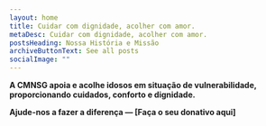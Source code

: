 ```yaml
---
layout: home
title: Cuidar com dignidade, acolher com amor.
metaDesc: Cuidar com dignidade, acolher com amor.
postsHeading: Nossa História e Missão
archiveButtonText: See all posts
socialImage: ""
---
```

<!--StartFragment-->

**A CMNSG apoia e acolhe idosos em situação de vulnerabilidade, proporcionando cuidados, conforto e dignidade.**

**Ajude-nos a fazer a diferença — \[Faça o seu donativo aqui]**

<!--EndFragment-->